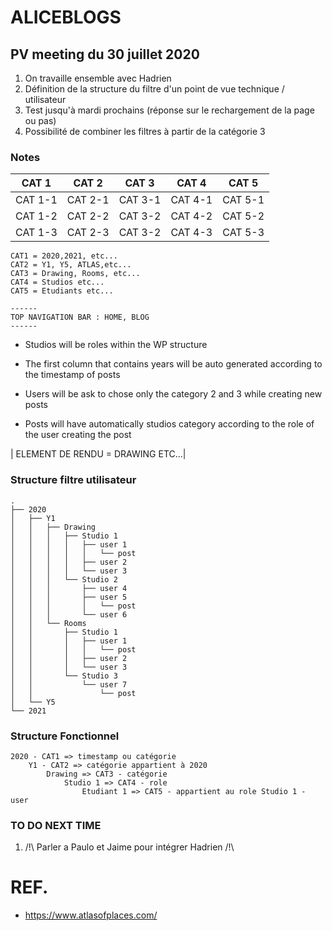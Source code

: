# ALICEBLOGS

## PV meeting du 30 juillet 2020

1. On travaille ensemble avec Hadrien
1. Définition de la structure du filtre d'un point de vue technique / utilisateur
1. Test jusqu'à mardi prochains (réponse sur le rechargement de la page ou pas)
1. Possibilité de combiner les filtres à partir de la catégorie 3



### Notes

|CAT 1|CAT 2|CAT 3|CAT 4|CAT 5|
|:---:|:---:|:---:|:---:|:---:|
|CAT 1-1|CAT 2-1|CAT 3-1|CAT 4-1|CAT 5-1|
|CAT 1-2|CAT 2-2|CAT 3-2|CAT 4-2|CAT 5-2|
|CAT 1-3|CAT 2-3|CAT 3-2|CAT 4-3|CAT 5-3|


    CAT1 = 2020,2021, etc...
    CAT2 = Y1, Y5, ATLAS,etc...
    CAT3 = Drawing, Rooms, etc...
    CAT4 = Studios etc...
    CAT5 = Etudiants etc...

    ------
    TOP NAVIGATION BAR : HOME, BLOG
    ------

* Studios will be roles within the WP structure

* The first column that contains years will be auto generated according to the timestamp of posts

* Users will be ask to chose only the category 2 and 3 while creating new posts

* Posts will have automatically studios category according to the role of the user creating the post

| ELEMENT DE RENDU = DRAWING ETC...|

### Structure filtre utilisateur

    .
    ├── 2020
    │   ├── Y1
    │   │   ├── Drawing
    │   │   │   ├── Studio 1
    │   │   │   │   ├── user 1
    │   │   │   │   │   └── post
    │   │   │   │   ├── user 2
    │   │   │   │   └── user 3
    │   │   │   └── Studio 2
    │   │   │       ├── user 4
    │   │   │       ├── user 5
    │   │   │       │   └── post
    │   │   │       └── user 6
    │   │   └── Rooms
    │   │       ├── Studio 1
    │   │       │   ├── user 1
    │   │       │   │   └── post
    │   │       │   ├── user 2
    │   │       │   └── user 3
    │   │       └── Studio 3
    │   │           └── user 7
    │   │               └── post
    │   └── Y5
    └── 2021

### Structure Fonctionnel

    2020 - CAT1 => timestamp ou catégorie
        Y1 - CAT2 => catégorie appartient à 2020
            Drawing => CAT3 - catégorie
                Studio 1 => CAT4 - role
                    Etudiant 1 => CAT5 - appartient au role Studio 1 - user


### TO DO NEXT TIME

1. /!\ Parler a Paulo et Jaime pour intégrer Hadrien /!\


# REF.

* https://www.atlasofplaces.com/
